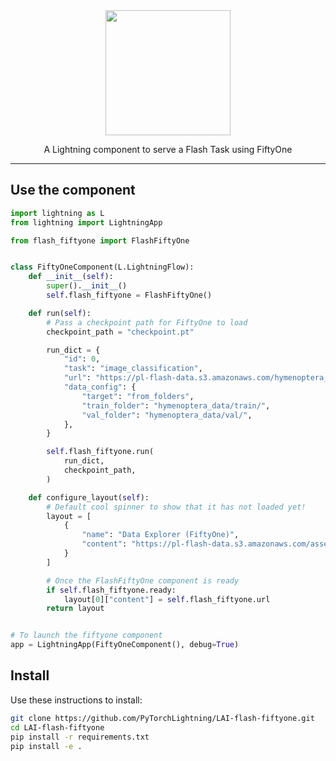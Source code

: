 <div align="center">
<img src="https://pl-bolts-doc-images.s3.us-east-2.amazonaws.com/lai.png" width="200px">

A Lightning component to serve a Flash Task using FiftyOne

______________________________________________________________________

</div>

## Use the component

```python
import lightning as L
from lightning import LightningApp

from flash_fiftyone import FlashFiftyOne


class FiftyOneComponent(L.LightningFlow):
    def __init__(self):
        super().__init__()
        self.flash_fiftyone = FlashFiftyOne()

    def run(self):
        # Pass a checkpoint path for FiftyOne to load
        checkpoint_path = "checkpoint.pt"

        run_dict = {
            "id": 0,
            "task": "image_classification",
            "url": "https://pl-flash-data.s3.amazonaws.com/hymenoptera_data.zip",
            "data_config": {
                "target": "from_folders",
                "train_folder": "hymenoptera_data/train/",
                "val_folder": "hymenoptera_data/val/",
            },
        }

        self.flash_fiftyone.run(
            run_dict,
            checkpoint_path,
        )

    def configure_layout(self):
        # Default cool spinner to show that it has not loaded yet!
        layout = [
            {
                "name": "Data Explorer (FiftyOne)",
                "content": "https://pl-flash-data.s3.amazonaws.com/assets_lightning/large_spinner.gif",
            }
        ]

        # Once the FlashFiftyOne component is ready
        if self.flash_fiftyone.ready:
            layout[0]["content"] = self.flash_fiftyone.url
        return layout


# To launch the fiftyone component
app = LightningApp(FiftyOneComponent(), debug=True)
```

## Install

Use these instructions to install:

```bash
git clone https://github.com/PyTorchLightning/LAI-flash-fiftyone.git
cd LAI-flash-fiftyone
pip install -r requirements.txt
pip install -e .
```
